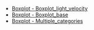 - [Boxplot - Boxplot_light_velocity](boxplot_light_velocity.md ':type=code')
- [Boxplot - Boxplot_base](boxplot_base.md ':type=code')
- [Boxplot - Multiple_categories](multiple_categories.md ':type=code')
